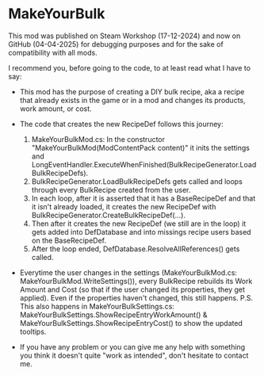 # MakeYourBulk

This mod was published on Steam Workshop (17-12-2024) and now on GitHub (04-04-2025) for debugging purposes and for the sake of compatibility with all mods.

I recommend you, before going to the code, to at least read what I have to say:

* This mod has the purpose of creating a DIY bulk recipe, aka a recipe that already exists in the game or in a mod and changes its products, work amount, or cost. 

* The code that creates the new RecipeDef follows this journey:
  1. MakeYourBulkMod.cs: In the constructor "MakeYourBulkMod(ModContentPack content)" it inits the settings and LongEventHandler.ExecuteWhenFinished(BulkRecipeGenerator.LoadBulkRecipeDefs).
  2. BulkRecipeGenerator.LoadBulkRecipeDefs gets called and loops through every BulkRecipe created from the user.
  3. In each loop, after it is asserted that it has a BaseRecipeDef and that it isn't already loaded, it creates the new RecipeDef with BulkRecipeGenerator.CreateBulkRecipeDef(...).
  4. Then after it creates the new RecipeDef (we still are in the loop) it gets added into DefDatabase<RecipeDef> and into missings recipe users based on the BaseRecipeDef.
  5. After the loop ended, DefDatabase<RecipeDef>.ResolveAllReferences() gets called.

* Everytime the user changes in the settings (MakeYourBulkMod.cs: MakeYourBulkMod.WriteSettings()), every BulkRecipe rebuilds its Work Amount and Cost (so that if the user changed its properties, they get applied). Even if the properties haven't changed, this still happens. 
P.S. This also happens in MakeYourBulkSettings.cs: MakeYourBulkSettings.ShowRecipeEntryWorkAmount() & MakeYourBulkSettings.ShowRecipeEntryCost() to show the updated tooltips.

* If you have any problem or you can give me any help with something you think it doesn't quite "work as intended", don't hesitate to contact me. 
